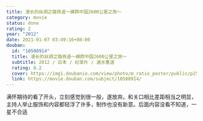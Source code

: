 ```yaml
---
title: 漫长的丝绸之路铁道～横跨中国2600公里之旅～
category: movie
status: done
rating: 2
year: "2012"
date: 2021-01-07 03:49:16+08:00
douban:
  id: "10508914"
  title: 漫长的丝绸之路铁道～横跨中国2600公里之旅～
  subtitle: 2012 / 日本 / 纪录片 / 速水重道
  rating: 8.2
  cover: https://img1.doubanio.com/view/photo/m_ratio_poster/public/p2592207108.jpg
  link: https://movie.douban.com/subject/10508914/
---
```


满怀期待的看了开头，立刻感觉到很一般，遂放弃。和关口相比差距相当之明显，主持人举止服饰和内容都轻浮了许多，制作也没有新意。后面内容没看不知道，一星不合适
